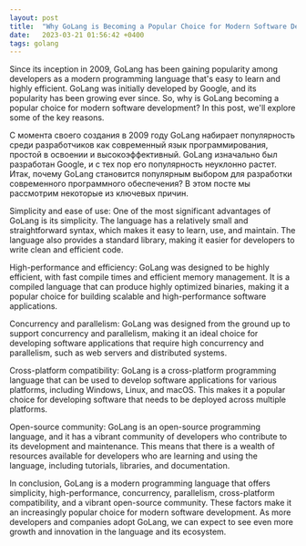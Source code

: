 ```yaml
---
layout: post
title:  "Why GoLang is Becoming a Popular Choice for Modern Software Development?"
date:   2023-03-21 01:56:42 +0400
tags: golang
---
```

Since its inception in 2009, GoLang has been gaining popularity among developers as a modern programming language that's easy to learn and highly efficient. GoLang was initially developed by Google, and its popularity has been growing ever since. So, why is GoLang becoming a popular choice for modern software development? In this post, we'll explore some of the key reasons.

С момента своего создания в 2009 году GoLang набирает популярность среди разработчиков как современный язык программирования, простой в освоении и высокоэффективный. GoLang изначально был разработан Google, и с тех пор его популярность неуклонно растет. Итак, почему GoLang становится популярным выбором для разработки современного программного обеспечения? В этом посте мы рассмотрим некоторые из ключевых причин.

Simplicity and ease of use:
One of the most significant advantages of GoLang is its simplicity. The language has a relatively small and straightforward syntax, which makes it easy to learn, use, and maintain. The language also provides a standard library, making it easier for developers to write clean and efficient code.

High-performance and efficiency:
GoLang was designed to be highly efficient, with fast compile times and efficient memory management. It is a compiled language that can produce highly optimized binaries, making it a popular choice for building scalable and high-performance software applications.

Concurrency and parallelism:
GoLang was designed from the ground up to support concurrency and parallelism, making it an ideal choice for developing software applications that require high concurrency and parallelism, such as web servers and distributed systems.

Cross-platform compatibility:
GoLang is a cross-platform programming language that can be used to develop software applications for various platforms, including Windows, Linux, and macOS. This makes it a popular choice for developing software that needs to be deployed across multiple platforms.

Open-source community:
GoLang is an open-source programming language, and it has a vibrant community of developers who contribute to its development and maintenance. This means that there is a wealth of resources available for developers who are learning and using the language, including tutorials, libraries, and documentation.

In conclusion, GoLang is a modern programming language that offers simplicity, high-performance, concurrency, parallelism, cross-platform compatibility, and a vibrant open-source community. These factors make it an increasingly popular choice for modern software development. As more developers and companies adopt GoLang, we can expect to see even more growth and innovation in the language and its ecosystem.